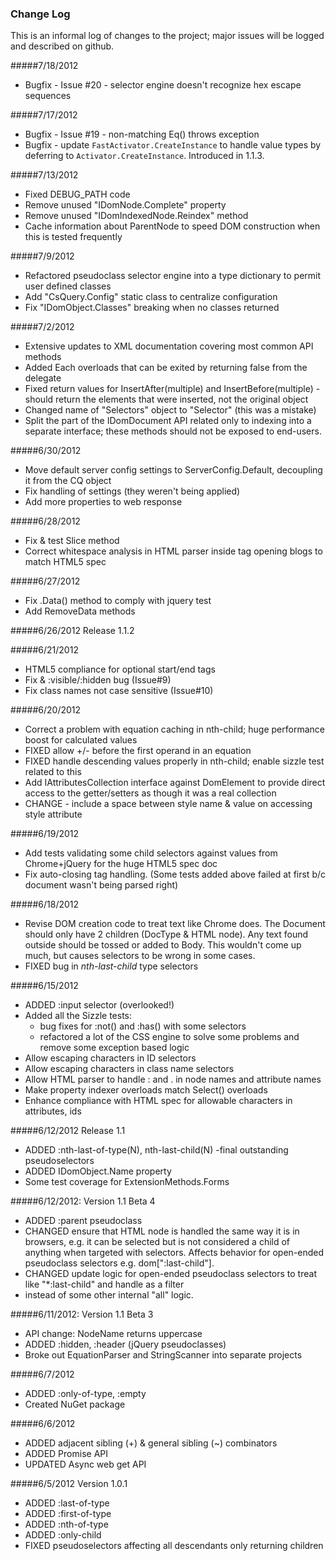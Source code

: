 ### Change Log

This is an informal log of changes to the project; major issues will be logged and described on github.

#####7/18/2012

- Bugfix - Issue #20 - selector engine doesn't recognize hex escape sequences

#####7/17/2012

- Bugfix - Issue #19 - non-matching Eq() throws exception
- Bugfix - update `FastActivator.CreateInstance` to handle value types by deferring to `Activator.CreateInstance`. Introduced in 1.1.3.

#####7/13/2012

- Fixed DEBUG_PATH code
- Remove unused "IDomNode.Complete" property
- Remove unused "IDomIndexedNode.Reindex" method
- Cache information about ParentNode to speed DOM construction when this is tested frequently

#####7/9/2012

- Refactored pseudoclass selector engine into a type dictionary to permit user defined classes
- Add "CsQuery.Config" static class to centralize configuration
- Fix "IDomObject.Classes" breaking when no classes returned

#####7/2/2012

- Extensive updates to XML documentation covering most common API methods
- Added Each overloads that can be exited by returning false from the delegate
- Fixed return values for InsertAfter(multiple) and InsertBefore(multiple) - should return the elements that were inserted, not the original object
- Changed name of "Selectors" object to "Selector" (this was a mistake)
- Split the part of the IDomDocument API related only to indexing into a separate interface; these methods should not be exposed to end-users.

#####6/30/2012

- Move default server config settings to ServerConfig.Default, decoupling it from the CQ object
- Fix handling of settings (they weren't being applied)
- Add more properties to web response

#####6/28/2012

- Fix & test Slice method
- Correct whitespace analysis in HTML parser inside tag opening blogs to match HTML5 spec

#####6/27/2012

- Fix .Data() method to comply with jquery test
- Add RemoveData methods

#####6/26/2012 Release 1.1.2

#####6/21/2012

- HTML5 compliance for optional start/end tags
- Fix <input type="hidden"> & :visible/:hidden bug (Issue#9)
- Fix class names not case sensitive (Issue#10)

#####6/20/2012

- Correct a problem with equation caching in nth-child; huge performance boost for calculated values
- FIXED allow +/- before the first operand in an equation
- FIXED handle descending values properly in nth-child; enable sizzle test related to this
- Add IAttributesCollection interface against DomElement to provide direct access to the getter/setters as though it was a real collection
- CHANGE - include a space between style name & value on accessing style attribute

#####6/19/2012

- Add tests validating some child selectors against values from Chrome+jQuery for the huge HTML5 spec doc
- Fix auto-closing tag handling. (Some tests added above failed at first b/c document wasn't being parsed right)


#####6/18/2012

- Revise DOM creation code to treat text like Chrome does. The Document should only have 2 children (DocType & HTML node). Any text found outside should be tossed or added to Body. This wouldn't come up much, but causes selectors to be wrong in some cases.
- FIXED bug in *nth-last-child* type selectors


#####6/15/2012

- ADDED :input selector (overlooked!)
- Added all the Sizzle tests:
	-   bug fixes for :not() and :has() with some selectors
	-   refactored a lot of the CSS engine to solve some problems and remove some exception based logic
- Allow escaping characters in ID selectors
- Allow escaping characters in class name selectors
- Allow HTML parser to handle : and . in node names and attribute names
- Make property indexer overloads match Select() overloads
- Enhance compliance with HTML spec for allowable characters in attributes, ids

#####6/12/2012 Release 1.1

- ADDED :nth-last-of-type(N), nth-last-child(N) -final outstanding pseudoselectors
- ADDED IDomObject.Name property
- Some test coverage for ExtensionMethods.Forms

#####6/12/2012: Version 1.1 Beta 4

- ADDED :parent pseudoclass
- CHANGED ensure that HTML node is handled the same way it is in browsers, e.g. it can be selected but is not considered a child of anything when targeted with selectors. Affects behavior for open-ended pseudoclass selectors e.g. dom[":last-child"].
- CHANGED update logic for open-ended pseudoclass selectors to treat like "*:last-child" and handle as a filter
-    instead of some other internal "all" logic.

#####6/11/2012: Version 1.1 Beta 3

- API change: NodeName returns uppercase
- ADDED :hidden, :header (jQuery pseudoclasses)
- Broke out EquationParser and StringScanner into separate projects

#####6/7/2012

- ADDED :only-of-type, :empty
- Created NuGet package


#####6/6/2012

- ADDED adjacent sibling (+) & general sibling (~) combinators
- ADDED Promise API
- UPDATED Async web get API


#####6/5/2012 Version 1.0.1

- ADDED :last-of-type
- ADDED :first-of-type
- ADDED :nth-of-type
- ADDED :only-child
- FIXED pseudoselectors affecting all descendants only returning children


